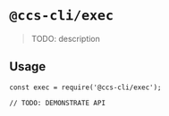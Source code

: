 # `@ccs-cli/exec`

> TODO: description

## Usage

```
const exec = require('@ccs-cli/exec');

// TODO: DEMONSTRATE API
```
